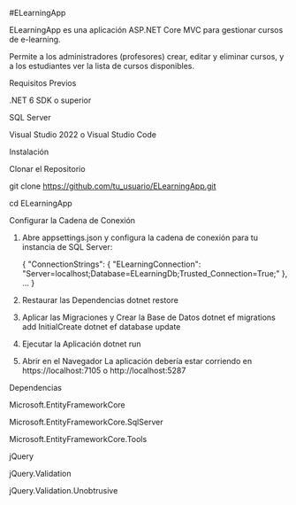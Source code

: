 #ELearningApp

ELearningApp es una aplicación ASP.NET Core MVC para gestionar cursos de e-learning. 

Permite a los administradores (profesores) crear, editar y eliminar cursos, y a los estudiantes ver la lista de cursos disponibles.

Requisitos Previos

.NET 6 SDK o superior

SQL Server

Visual Studio 2022 o Visual Studio Code

Instalación

Clonar el Repositorio


git clone https://github.com/tu_usuario/ELearningApp.git

cd ELearningApp

Configurar la Cadena de Conexión


1. Abre appsettings.json y configura la cadena de conexión para tu instancia de SQL Server: 

    { "ConnectionStrings": { "ELearningConnection": "Server=localhost;Database=ELearningDb;Trusted_Connection=True;" }, ... }

2. Restaurar las Dependencias
dotnet restore

3. Aplicar las Migraciones y Crear la Base de Datos
dotnet ef migrations add InitialCreate dotnet ef database update

4. Ejecutar la Aplicación
dotnet run

5. Abrir en el Navegador
La aplicación debería estar corriendo en https://localhost:7105 o http://localhost:5287

Dependencias

Microsoft.EntityFrameworkCore

Microsoft.EntityFrameworkCore.SqlServer

Microsoft.EntityFrameworkCore.Tools

jQuery

jQuery.Validation

jQuery.Validation.Unobtrusive

